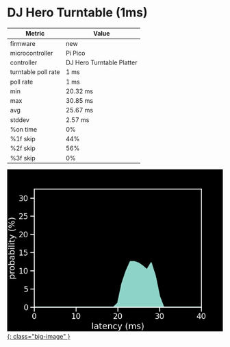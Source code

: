 # DJ Hero Turntable (1ms)

| Metric              | Value                     |
| ------------------- | ------------------------- |
| firmware            | new                       |
| microcontroller     | Pi Pico                   |
| controller          | DJ Hero Turntable Platter |
| turntable poll rate | 1 ms                      |
| poll rate           | 1 ms                      |
| min                 | 20.32 ms                  |
| max                 | 30.85 ms                  |
| avg                 | 25.67 ms                  |
| stddev              | 2.57 ms                   |
| %on time            | 0%                        |
| %1f skip            | 44%                       |
| %2f skip            | 56%                       |
| %3f skip            | 0%                        |

[![Graph](/assets/images/results/santroller_dj.png){: class="big-image" }](/assets/images/results/santroller_dj.png)
